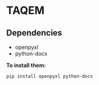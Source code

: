 # TAQEM

## Dependencies
- openpyxl
- python-docx

**To install them:**
```
pip install openpyxl python-docx
```
